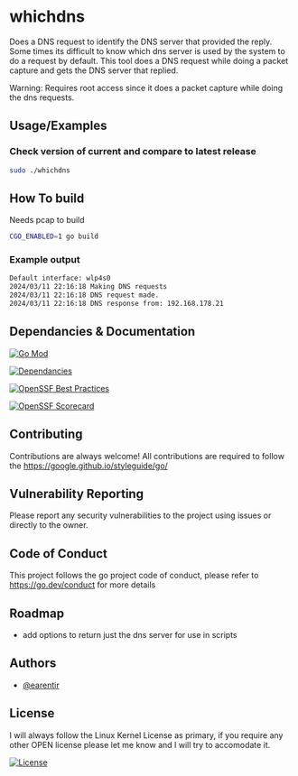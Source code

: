 # whichdns
Does a DNS request to identify the DNS server that provided the reply. Some times its difficult to know which dns server is used by the system to do a request by default.
This tool does a DNS request while doing a packet capture and gets the DNS server that replied.

Warning: Requires root access since it does a packet capture while doing the dns requests.


## Usage/Examples

### Check version of current and compare to latest release
```bash
sudo ./whichdns
```

## How To build
Needs pcap to build
```bash
CGO_ENABLED=1 go build
```

### Example output
```bash
Default interface: wlp4s0
2024/03/11 22:16:18 Making DNS requests
2024/03/11 22:16:18 DNS request made.
2024/03/11 22:16:18 DNS response from: 192.168.178.21
```

## Dependancies & Documentation
[![Go Mod](https://img.shields.io/github/go-mod/go-version/earentir/whichdns)]()


[![Dependancies](https://img.shields.io/librariesio/github/earentir/whichdns)]()

[![OpenSSF Best Practices](https://www.bestpractices.dev/projects/8653/badge)](https://www.bestpractices.dev/projects/8653)

[![OpenSSF Scorecard](https://api.securityscorecards.dev/projects/github.com/earentir/whichdns/badge)](https://securityscorecards.dev/viewer/?uri=github.com/earentir/whichdns)


## Contributing

Contributions are always welcome!
All contributions are required to follow the https://google.github.io/styleguide/go/

## Vulnerability Reporting

Please report any security vulnerabilities to the project using issues or directly to the owner.

## Code of Conduct

 This project follows the go project code of conduct, please refer to https://go.dev/conduct for more details

## Roadmap

- add options to return just the dns server for use in scripts

## Authors

- [@earentir](https://www.github.com/earentir)


## License

I will always follow the Linux Kernel License as primary, if you require any other OPEN license please let me know and I will try to accomodate it.

[![License](https://img.shields.io/github/license/earentir/gitearelease)](https://opensource.org/license/gpl-2-0)

